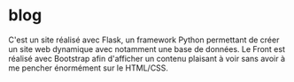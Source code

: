 # blog
C'est un site réalisé avec Flask, un framework Python permettant de créer un site web dynamique avec notamment une base de données.
Le Front est réalisé avec Bootstrap afin d'afficher un contenu plaisant à voir sans avoir à me pencher énormément sur le HTML/CSS.
